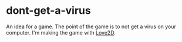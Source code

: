 # dont-get-a-virus
An idea for a game. The point of the game is to not get a virus on your computer. I'm making the game with [Love2D](https://love2d.org/).
